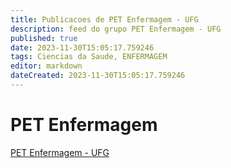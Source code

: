 ```yaml
---
title: Publicacoes de PET Enfermagem - UFG 
description: feed do grupo PET Enfermagem - UFG
published: true
date: 2023-11-30T15:05:17.759246
tags: Ciencias da Saude, ENFERMAGEM
editor: markdown
dateCreated: 2023-11-30T15:05:17.759246
---
```


# PET Enfermagem
[PET Enfermagem - UFG](/grupo/289PETEnfermagemUFG)